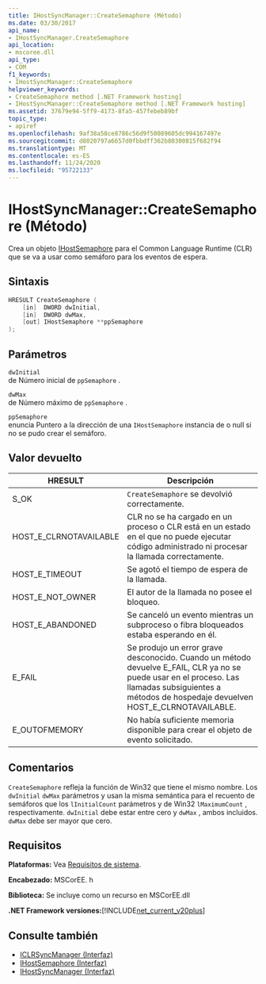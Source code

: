 ```yaml
---
title: IHostSyncManager::CreateSemaphore (Método)
ms.date: 03/30/2017
api_name:
- IHostSyncManager.CreateSemaphore
api_location:
- mscoree.dll
api_type:
- COM
f1_keywords:
- IHostSyncManager::CreateSemaphore
helpviewer_keywords:
- CreateSemaphore method [.NET Framework hosting]
- IHostSyncManager::CreateSemaphore method [.NET Framework hosting]
ms.assetid: 37679e94-5ff9-4173-8fa5-457febeb89bf
topic_type:
- apiref
ms.openlocfilehash: 9af38a58ce8786c56d9f50089605dc994167497e
ms.sourcegitcommit: d8020797a6657d0fbbdff362b80300815f682f94
ms.translationtype: MT
ms.contentlocale: es-ES
ms.lasthandoff: 11/24/2020
ms.locfileid: "95722133"
---
```

# <a name="ihostsyncmanagercreatesemaphore-method"></a>IHostSyncManager::CreateSemaphore (Método)

Crea un objeto [IHostSemaphore](ihostsemaphore-interface.md) para el Common Language Runtime (CLR) que se va a usar como semáforo para los eventos de espera.  
  
## <a name="syntax"></a>Sintaxis  
  
```cpp  
HRESULT CreateSemaphore (  
    [in]  DWORD dwInitial,  
    [in]  DWORD dwMax,  
    [out] IHostSemaphore **ppSemaphore  
);  
```  
  
## <a name="parameters"></a>Parámetros  

 `dwInitial`  
 de Número inicial de `ppSemaphore` .  
  
 `dwMax`  
 de Número máximo de `ppSemaphore` .  
  
 `ppSemaphore`  
 enuncia Puntero a la dirección de una `IHostSemaphore` instancia de o null si no se pudo crear el semáforo.  
  
## <a name="return-value"></a>Valor devuelto  
  
|HRESULT|Descripción|  
|-------------|-----------------|  
|S_OK|`CreateSemaphore` se devolvió correctamente.|  
|HOST_E_CLRNOTAVAILABLE|CLR no se ha cargado en un proceso o CLR está en un estado en el que no puede ejecutar código administrado ni procesar la llamada correctamente.|  
|HOST_E_TIMEOUT|Se agotó el tiempo de espera de la llamada.|  
|HOST_E_NOT_OWNER|El autor de la llamada no posee el bloqueo.|  
|HOST_E_ABANDONED|Se canceló un evento mientras un subproceso o fibra bloqueados estaba esperando en él.|  
|E_FAIL|Se produjo un error grave desconocido. Cuando un método devuelve E_FAIL, CLR ya no se puede usar en el proceso. Las llamadas subsiguientes a métodos de hospedaje devuelven HOST_E_CLRNOTAVAILABLE.|  
|E_OUTOFMEMORY|No había suficiente memoria disponible para crear el objeto de evento solicitado.|  
  
## <a name="remarks"></a>Comentarios  

 `CreateSemaphore` refleja la función de Win32 que tiene el mismo nombre. Los `dwInitial` `dwMax` parámetros y usan la misma semántica para el recuento de semáforos que los `lInitialCount` parámetros y de Win32 `lMaximumCount` , respectivamente. `dwInitial` debe estar entre cero y `dwMax` , ambos incluidos. `dwMax` debe ser mayor que cero.  
  
## <a name="requirements"></a>Requisitos  

 **Plataformas:** Vea [Requisitos de sistema](../../get-started/system-requirements.md).  
  
 **Encabezado:** MSCorEE. h  
  
 **Biblioteca:** Se incluye como un recurso en MSCorEE.dll  
  
 **.NET Framework versiones:**[!INCLUDE[net_current_v20plus](../../../../includes/net-current-v20plus-md.md)]  
  
## <a name="see-also"></a>Consulte también

- [ICLRSyncManager (Interfaz)](iclrsyncmanager-interface.md)
- [IHostSemaphore (Interfaz)](ihostsemaphore-interface.md)
- [IHostSyncManager (Interfaz)](ihostsyncmanager-interface.md)
